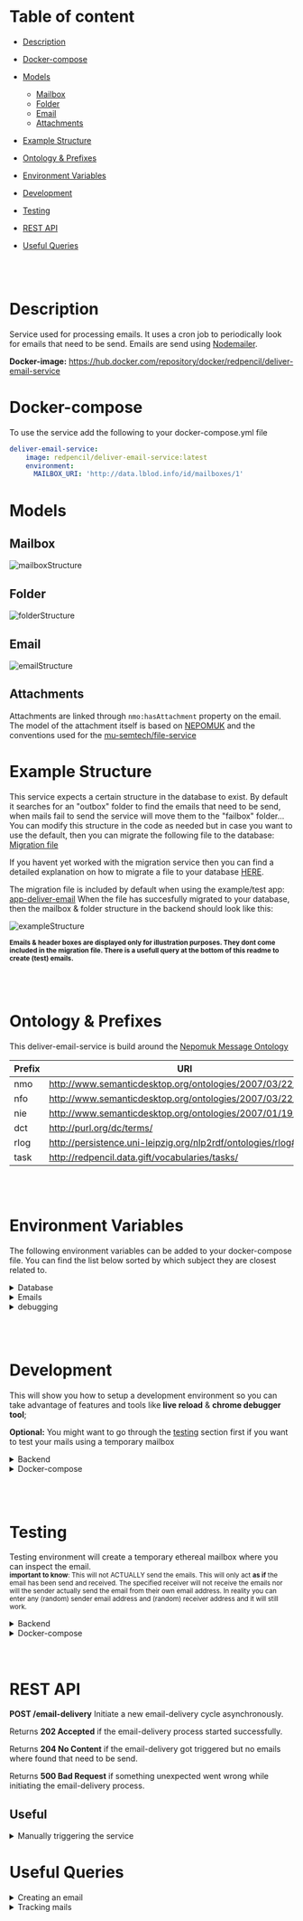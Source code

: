 # Table of content

- [Description](#description)
- [Docker-compose](#docker-compose)
- [Models](#models)
  * [Mailbox](#mailbox)
  * [Folder](#folder)
  * [Email](#email)
  * [Attachments](#attachments)
- [Example Structure](#example-structure)
- [Ontology & Prefixes](#ontology--prefixes)
- [Environment Variables](#environment-variables)
- [Development](#development)
- [Testing](#testing)
- [REST API](#rest-api)
- [Useful Queries](#useful-queries)

  <br> <br>
# Description

Service used for processing emails. It uses a cron job to periodically look for emails that need to be send. Emails are send using [Nodemailer](https://nodemailer.com/).

**Docker-image:** https://hub.docker.com/repository/docker/redpencil/deliver-email-service

# Docker-compose

To use the service add the following to your docker-compose.yml file

```yaml
deliver-email-service:
    image: redpencil/deliver-email-service:latest
    environment: 
      MAILBOX_URI: 'http://data.lblod.info/id/mailboxes/1'
```

# Models

## Mailbox

![mailboxStructure](https://user-images.githubusercontent.com/52280338/101146729-a7abc080-361b-11eb-948a-3ee07351c9ce.png)

## Folder

![folderStructure](https://user-images.githubusercontent.com/52280338/98683653-94cc0600-2365-11eb-98f7-cae7c7eb085c.png)

## Email

![emailStructure](https://user-images.githubusercontent.com/52280338/100217257-8cea9500-2f13-11eb-9180-20fe7cb1a3a6.png)


## Attachments

Attachments are linked through  `nmo:hasAttachment` property on the email. 
The model of the attachment itself is based on [NEPOMUK](http://oscaf.sourceforge.net/nmo.html#nmo:hasAttachment) and the conventions used for the [mu-semtech/file-service](https://github.com/mu-semtech/file-service)

# Example Structure

This service expects a certain structure in the database to exist. By default it searches for an "outbox" folder to find the emails that need to be send, when mails fail to send the service will move them to the "failbox" folder... You can modify this structure in the code as needed but in case you want to use the default, then you can migrate the following file to the database: [Migration file](https://github.com/aatauil/app-deliver-email/blob/master/config/migrations/20190122110800-mailbox-folders.sparql)

If you havent yet worked with the migration service then you can find a detailed explanation on how to migrate a file to your database [HERE](https://github.com/mu-semtech/mu-migrations-service).

The migration file is included by default when using the example/test app: [app-deliver-email](https://github.com/aatauil/app-deliver-email)
When the file has succesfully migrated to your database, then the mailbox & folder structure in the backend should look like this:

![exampleStructure](https://user-images.githubusercontent.com/52280338/98683867-d361c080-2365-11eb-9c4d-7a800f393106.png)

<sup><b>Emails & header boxes are displayed only for illustration purposes. They dont come included in the migration file. There is a usefull query at the bottom of this readme to create (test) emails.</b></sup>

<br> <br>
# Ontology & Prefixes

This deliver-email-service is build around the [Nepomuk Message Ontology](http://oscaf.sourceforge.net/nmo.html)

| Prefix  | URI |
|---|---|
| nmo | http://www.semanticdesktop.org/ontologies/2007/03/22/nmo# |
| nfo | http://www.semanticdesktop.org/ontologies/2007/03/22/nfo# |
| nie | http://www.semanticdesktop.org/ontologies/2007/01/19/nie# |
| dct | http://purl.org/dc/terms/ |
| rlog | http://persistence.uni-leipzig.org/nlp2rdf/ontologies/rlog# |
| task | http://redpencil.data.gift/vocabularies/tasks/ |

<br> <br>
# Environment Variables

The following environment variables can be added to your docker-compose file. You can find the list below sorted by which subject they are closest related to.

<details>
 <summary>Database</summary>

| ENV  | Description | default | required |
|---|---|---|---|
| MAILBOX_URI | Specify the uri of the mailbox that you want to manipulate  | null |X |

</details>

<details>
 <summary>Emails</summary>

| ENV  | Description | default | required |
|---|---|---|---|
| EMAIL_CRON_PATTERN | Pattern describing when a new cron job should trigger. usefull: [cron-pattern-generator](https://crontab.guru/#*/2_*_*_*_*)  | * * 1 * * * |
| SECURE_CONNECTION | if true the connection will use TLS when connecting to server. If false (the default) then TLS is used if server supports the STARTTLS extension. In most cases set this value to true if you are connecting to port 465. For port 587 or 25 keep it false  | false |   |
| EMAIL_PROTOCOL | Choose which protocol you want te use to send the e-mails. Available options are "smtp" "MS_Graph_API"  | "smtp" |  |
| HOURS_DELIVERING_TIMEOUT | Timeout after which the service will stop retrying to send the e-mail after it has failed  | 1 |
| HOURS_SENDING_TIMEOUT | Timeout after which emails in the sending box will be either retried or moved to the failbox  | .5 |
| MAX_BATCH_SIZE | Max amount of emails allowed to be send in parallel. Emails in a batch are sent sequentially, there's a wait time between batches | 10 |
| MAX_BATCH_WAIT_TIME | Amount of time (in milliseconds) to wait between batches | 1000 |
| MAX_RETRY_ATTEMPTS | Max amount of times an email will be tried to resend after it fails  | 5 |
| WELL_KNOWN_SERVICE | Specify the email service you will be using to send the emails. Options: [list](https://github.com/redpencilio/deliver-email-service/blob/main/data/node-mailer-services.js) or "test" | " " | x |
| FROM_NAME  | Name that will be displayed to receiver of the e-mail  | " " |
| EMAIL_ADDRESS | E-mail address from sender  | null | unless "test"  |
| EMAIL_PASSWORD | Password from sender (api-key if service is SendGrid)  | null | unless "test"  |
| ERROR_LOGS_GRAPH | Graph where your error logs will be stored | "http://mu.semte.ch/graphs/public" | |
| LOG_ERRORS | If true, will log the error message in the database when an email was send but returned an error | false | |
| HOST | Is the hostname or IP address to connect to.  | null | unless "test" |
| PORT | is the port to connect to (defaults to 587 if "SECURE_CONNECTION" is false or 465 if true)  | null |
| MS_GRAPH_API_CLIENT_ID | Client (or Application) ID of the Microsoft App that will be used to connect with the Graph API | null | if `EMAIL_PROTOCOL="MS_Graph_API"` |
| MS_GRAPH_API_TENANT_ID | Tenant (or Directory) ID of the tenant/Active Directory that hosts the email accounts we will use for sending | null | if `EMAIL_PROTOCOL="MS_Graph_API"` |
| MS_GRAPH_API_CLIENT_SECRET | Client secret value of the Microsoft App | null | if `EMAIL_PROTOCOL="MS_Graph_API"` |
| MS_GRAPH_API_USER_PRINCIPAL_NAME | The User Principal Name of the sender. Can be retrieved from the [Admin Portal](https://admin.microsoft.com/) | null | if `EMAIL_PROTOCOL="MS_Graph_API"` |
| MS_GRAPH_API_RETRIEVE_WAIT_TIME | the amount of time (in milliseconds) to wait when retrying the fetching of an email | 10000 |

</details>

<details>
 <summary>debugging</summary>

| ENV  | Description | default | required |
|---|---|---|---|
| NODE_ENV  | Choose your node environment. options: "production" or "development"   | "production" | |

</details>

<br> <br>
# Development

This will show you how to setup a development environment so you can take advantage of features and tools like **live reload** & **chrome debugger tool**;


**Optional:**
   You might want to go through the [testing](#testing) section first if you want to test your mails using a temporary mailbox
<br>

<details>
 <summary>Backend</summary>
 
If you already have a backend you want to use for development then you can ignore this, otherwise we have a development backend available that is already configured and has the example structure migrations file to get you up and running quickly. Follow the readme file of the following repo:

[App-deliver-email](https://github.com/aatauil/app-deliver-email)
</details>

<details>
 <summary>Docker-compose</summary>
 
As the image has been build using the [mu-javascript-template](https://hub.docker.com/r/semtech/mu-javascript-template), you will be able to setup a development environment with chrome debugging. To get started quickly, change the deliver-email-service in your docker-compose file to this:

```yaml
  deliver-email-service:
    image: redpencil/deliver-email-service:0.1.3
    ports:
      - 8888:80
      - 9229:9229
    environment:
      MAILBOX_URI: 'http://data.lblod.info/id/mailboxes/1'
      SECURE_CONNECTION: "true"
      NODE_ENV: "development"
      WELL_KNOWN_SERVICE: "myservice"
      EMAIL_ADDRESS: "mymail@myservice.com"
      EMAIL_PASSWORD: "myemailpassword"
      FROM_NAME: "myname"
    labels:
      - "logging=true"
    restart: always
    volumes:
      - ./data/files:/share
      - /path/to/local/cloned/deliver-email-service/folder/:/app/ (for debugging purposes)
    logging: *default-logging

```

<sup><b>Don't forget to change WELL_KNOW_SERVICE, EMAIL_ADDRESS, EMAIL_PASSWORD & FROM_NAME to your own + volume paths.</b></sup>

</details>

<br> <br>
# Testing

Testing environment will create a temporary ethereal mailbox where you can inspect the email. <br>
<sup><strong>important to know</strong>: This will not ACTUALLY send the emails. This will only act <strong>as if</strong> the email has been send and received. The specified receiver will not receive the emails nor will the sender actually send the email from their own email address. In reality you can enter any (random) sender email address and (random) receiver address and it will still work.</sup>

<details>
 <summary>Backend</summary>
 
If you already have a backend you want to use for development then you can ignore this, otherwise we have a development backend available that is already configured and has the example structure migrations file to get you up and running quickly. Follow the readme file of the following repo:

[App-deliver-email](https://github.com/aatauil/app-deliver-email)
</details>

<details>
 <summary>Docker-compose</summary>
 
You can easily inspect the mails by changing the WELL_KNOWN_SERVICE in your docker-compose file to "test"
```yaml
  deliver-email-service:
    image: redpencil/deliver-email-service:0.1.3
    environment:
      MAILBOX_URI: 'http://data.lblod.info/id/mailboxes/1'
      WELL_KNOWN_SERVICE: "test"
      FROM_NAME: "RedPencil"
```
When creating an email in the database (see [useful queries](#useful-queries)) the email will go through the same process as it would when sending an email in the non-testing environment. The main difference being that the service will create a temporary generated ethereal mailbox for you where you can view your send emails. At the end of each send email, the logs will display a preview url:

```
> EMAIL 3: Preview url https://ethereal.email/message/123456788abcdefg
```
When clicking on the link you will be redirected to the temporary generated mailbox where you can inspect the contents of the mail.
You do not have to worry about it spamming your own or any other mailbox when the test protocol is set.
</details>
<br> <br>


# REST API

**POST /email-delivery**
Initiate a new email-delivery cycle asynchronously.

Returns **202 Accepted** if the email-delivery process started successfully.

Returns **204 No Content** if the email-delivery got triggered but no emails where found that need to be send.

Returns **500 Bad Request** if something unexpected went wrong while initiating the email-delivery process.

## Useful

<details>
 <summary>Manually triggering the service</summary>
 
 Add the following snippet to your dispatcher file.
 
 ```ruby
  post "/email-delivery/*path" do
    Proxy.forward conn, path, "http://deliver-email-service/email-delivery/"
  end
```

You can now use postman to send a post request to the '/email-delivery' endpoint or you can run the following command in your terminal.

`wget --post-data='' http://localhost/email-delivery/`

<small> Do not forget to remove this before deploying to production </small>


</details>

# Useful Queries

<details>
 <summary>Creating an email</summary>

```
PREFIX nmo: <http://www.semanticdesktop.org/ontologies/2007/03/22/nmo#>
PREFIX nie: <http://www.semanticdesktop.org/ontologies/2007/01/19/nie#>
PREFIX nfo: <http://www.semanticdesktop.org/ontologies/2007/03/22/nfo#>

INSERT DATA {
  GRAPH <http://mu.semte.ch/graphs/system/email> {

    <http://data.lblod.info/id/emails/1> a nmo:Email;
        nmo:messageFrom "johan@redpencil.io";
        nmo:emailTo "niels@redpencil.io";
        nmo:emailCc "erika@redpencil.io";
        nmo:emailBcc "aad@redpencil.io";
        nmo:messageSubject "Email deliver service";
        nmo:plainTextMessageContent "I really like this service! But when encountering bugs, its important           to create an issue in the repo so it can get resolved";
        nmo:sentDate "";
        nmo:isPartOf <http://data.lblod.info/id/mail-folders/2>.
 }
}
```

<sup>You will want to modify <http://data.lblod.info/id/emails/1> after each inserted mail otherwise you will create duplicates. e.g.  <http://data.lblod.info/id/emails/2>,  <http://data.lblod.info/id/emails/3> etc..</sup>

</details>


<details>
 <summary>Tracking mails</summary>
 
 ```

PREFIX nmo: <http://www.semanticdesktop.org/ontologies/2007/03/22/nmo#>
PREFIX nie: <http://www.semanticdesktop.org/ontologies/2007/01/19/nie#>
PREFIX task: <http://redpencil.data.gift/vocabularies/tasks/>

   SELECT  ?email
      ?messageSubject
      ?messageFrom
      ?emailTo
      ?emailCc
      ?messageId
      ?plainTextMessageContent
      ?htmlMessageContent
      ?sentDate
      ?folder
      ?numberOfRetries

    WHERE {
      GRAPH <http://mu.semte.ch/graphs/system/email> {
        <http://data.lblod.info/id/mailboxes/1> nie:hasPart ?mailfolder.
        ?mailfolder nie:title ?folder.
        ?email nmo:isPartOf ?mailfolder.
        ?email nmo:messageSubject ?messageSubject.
        ?email nmo:messageFrom ?messageFrom.
        ?email nmo:emailTo ?emailTo.

        BIND(0 as ?defaultRetries).
        OPTIONAL {?email task:numberOfRetries ?optionalRetries}.
        BIND(coalesce(?optionalRetries, ?defaultRetries) as ?numberOfRetries).

        BIND('' as ?defaultEmailCc).
        OPTIONAL {?email nmo:emailCc ?optionalEmailCc}.
        BIND(coalesce(?optionalEmailCc, ?defaultEmailCc) as ?emailCc).

        BIND('' as ?defaultmessageId).
        OPTIONAL {?email nmo:messageId ?optionalMessageId}.
        BIND(coalesce(?optionalMessageId, ?defaultmessageId) as ?messageId).

        BIND('' as ?defaultPlainTextMessageContent).
        OPTIONAL {?email nmo:plainTextMessageContent ?optionalPlainTextMessageContent}.
        BIND(coalesce(?optionalPlainTextMessageContent, ?defaultPlainTextMessageContent) as ?plainTextMessageContent).

        BIND('' as ?defaultHtmlMessageContent).
        OPTIONAL {?email nmo:htmlMessageContent ?optionalHtmlMessageContent}.
        BIND(coalesce(?optionalHtmlMessageContent, ?defaultHtmlMessageContent) as ?htmlMessageContent).

        BIND('' as ?defaultSentDate).
        OPTIONAL {?email nmo:sentDate ?optionalSentDate}.
        BIND(coalesce(?optionalSentDate, ?defaultSentDate) as ?sentDate).

      }
    }
GROUP BY ?email ?messageSubject ?messageFrom ?messageId ?plainTextMessageContent ?htmlMessageContent ?sentDate ?numberOfRetries
```
 </details>

